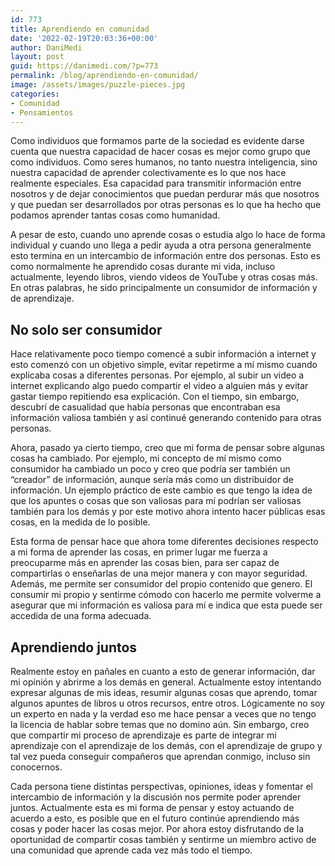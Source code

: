 ```yaml
---
id: 773
title: Aprendiendo en comunidad
date: '2022-02-19T20:03:36+00:00'
author: DaniMedi
layout: post
guid: https://danimedi.com/?p=773
permalink: /blog/aprendiendo-en-comunidad/
image: /assets/images/puzzle-pieces.jpg
categories:
- Comunidad
- Pensamientos
---
```


Como individuos que formamos parte de la sociedad es evidente darse cuenta que nuestra capacidad de hacer cosas es mejor como grupo que como individuos. Como seres humanos, no tanto nuestra inteligencia, sino nuestra capacidad de aprender colectivamente es lo que nos hace realmente especiales. Esa capacidad para transmitir información entre nosotros y de dejar conocimientos que puedan perdurar más que nosotros y que puedan ser desarrollados por otras personas es lo que ha hecho que podamos aprender tantas cosas como humanidad.

A pesar de esto, cuando uno aprende cosas o estudia algo lo hace de forma individual y cuando uno llega a pedir ayuda a otra persona generalmente esto termina en un intercambio de información entre dos personas. Esto es como normalmente he aprendido cosas durante mi vida, incluso actualmente, leyendo libros, viendo videos de YouTube y otras cosas más. En otras palabras, he sido principalmente un consumidor de información y de aprendizaje.

## No solo ser consumidor

Hace relativamente poco tiempo comencé a subir información a internet y esto comenzó con un objetivo simple, evitar repetirme a mí mismo cuando explicaba cosas a diferentes personas. Por ejemplo, al subir un video a internet explicando algo puedo compartir el video a alguien más y evitar gastar tiempo repitiendo esa explicación. Con el tiempo, sin embargo, descubrí de casualidad que había personas que encontraban esa información valiosa también y así continué generando contenido para otras personas.

Ahora, pasado ya cierto tiempo, creo que mi forma de pensar sobre algunas cosas ha cambiado. Por ejemplo, mi concepto de mí mismo como consumidor ha cambiado un poco y creo que podría ser también un “creador” de información, aunque sería más como un distribuidor de información. Un ejemplo práctico de este cambio es que tengo la idea de que los apuntes o cosas que son valiosas para mí podrían ser valiosas también para los demás y por este motivo ahora intento hacer públicas esas cosas, en la medida de lo posible.

Esta forma de pensar hace que ahora tome diferentes decisiones respecto a mi forma de aprender las cosas, en primer lugar me fuerza a preocuparme más en aprender las cosas bien, para ser capaz de compartirlas o enseñarlas de una mejor manera y con mayor seguridad. Además, me permite ser consumidor del propio contenido que genero. El consumir mi propio y sentirme cómodo con hacerlo me permite volverme a asegurar que mi información es valiosa para mí e indica que esta puede ser accedida de una forma adecuada.

## Aprendiendo juntos

Realmente estoy en pañales en cuanto a esto de generar información, dar mi opinión y abrirme a los demás en general. Actualmente estoy intentando expresar algunas de mis ideas, resumir algunas cosas que aprendo, tomar algunos apuntes de libros u otros recursos, entre otros. Lógicamente no soy un experto en nada y la verdad eso me hace pensar a veces que no tengo la licencia de hablar sobre temas que no domino aún. Sin embargo, creo que compartir mi proceso de aprendizaje es parte de integrar mi aprendizaje con el aprendizaje de los demás, con el aprendizaje de grupo y tal vez pueda conseguir compañeros que aprendan conmigo, incluso sin conocernos.

Cada persona tiene distintas perspectivas, opiniones, ideas y fomentar el intercambio de información y la discusión nos permite poder aprender juntos. Actualmente esta es mi forma de pensar y estoy actuando de acuerdo a esto, es posible que en el futuro continúe aprendiendo más cosas y poder hacer las cosas mejor. Por ahora estoy disfrutando de la oportunidad de compartir cosas también y sentirme un miembro activo de una comunidad que aprende cada vez más todo el tiempo.